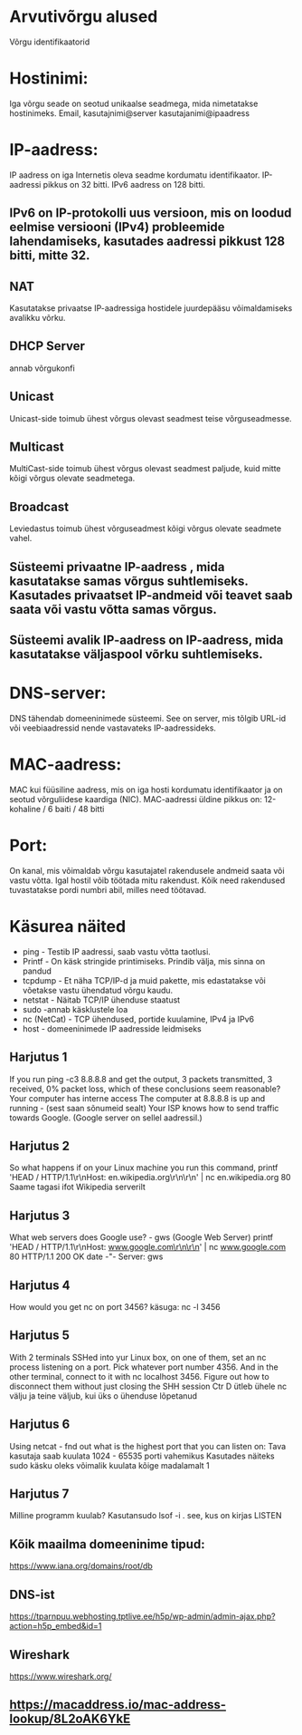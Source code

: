 # Arvutivõrgu alused
Võrgu identifikaatorid

# Hostinimi:
Iga võrgu seade on seotud unikaalse seadmega, mida nimetatakse hostinimeks.
Email, kasutajnimi@server 
kasutajanimi@ipaadress

# IP-aadress:
IP aadress on iga Internetis oleva seadme kordumatu identifikaator. IP-aadressi pikkus on 32 bitti. IPv6 aadress on 128 bitti.

## IPv6 on IP-protokolli uus versioon, mis on loodud eelmise versiooni (IPv4) probleemide lahendamiseks, kasutades aadressi pikkust 128 bitti, mitte 32.

## NAT
Kasutatakse privaatse IP-aadressiga hostidele juurdepääsu võimaldamiseks avalikku võrku.

## DHCP Server
annab võrgukonfi

## Unicast
Unicast-side toimub ühest võrgus olevast seadmest teise võrguseadmesse.

## Multicast
MultiCast-side toimub ühest võrgus olevast seadmest paljude, kuid mitte kõigi võrgus olevate seadmetega.

## Broadcast
Leviedastus toimub ühest võrguseadmest kõigi võrgus olevate seadmete vahel.

## Süsteemi privaatne IP-aadress , mida kasutatakse samas võrgus suhtlemiseks. Kasutades privaatset IP-andmeid või teavet saab saata või vastu võtta samas võrgus. 
## Süsteemi avalik IP-aadress on IP-aadress, mida kasutatakse väljaspool võrku suhtlemiseks.



# DNS-server:
DNS tähendab domeeninimede süsteemi. See on server, mis tõlgib URL-id või veebiaadressid nende vastavateks IP-aadressideks.

# MAC-aadress:
MAC kui füüsiline aadress, mis on iga hosti kordumatu identifikaator ja on seotud võrguliidese kaardiga (NIC). MAC-aadressi üldine pikkus on: 12-kohaline / 6 baiti / 48 bitti

# Port:
On kanal, mis võimaldab võrgu kasutajatel rakendusele andmeid saata või vastu võtta. Igal hostil võib töötada mitu rakendust. Kõik need rakendused tuvastatakse pordi numbri abil, milles need töötavad.

# Käsurea näited
- ping - Testib IP aadressi, saab vastu võtta taotlusi.
- Printf - On käsk stringide printimiseks. Prindib välja, mis sinna on pandud
- tcpdump  - Et näha TCP/IP-d ja muid pakette, mis edastatakse või võetakse vastu ühendatud võrgu kaudu.
- netstat	- Näitab TCP/IP ühenduse staatust
- sudo -annab käsklustele loa
- nc (NetCat) - TCP ühendused, portide kuulamine, IPv4 ja IPv6
- host - domeeninimede IP aadresside leidmiseks

## Harjutus 1
If you run ping -c3 8.8.8.8  and get the output, 3 packets transmitted, 3 received, 0% packet loss, which of these conclusions seem reasonable?
Your computer has interne access 
The computer at 8.8.8.8 is up and running - (sest saan sõnumeid sealt)
Your ISP knows how to send traffic towards Google.  (Google server on sellel aadressil.)

## Harjutus 2
So what happens if on your Linux machine you run this command, printf 'HEAD / HTTP/1.1\r\nHost: en.wikipedia.org\r\n\r\n' | nc en.wikipedia.org 80
Saame tagasi ifot Wikipedia serverilt

## Harjutus 3
What web servers does Google use? - gws (Google Web Server)
printf 'HEAD / HTTP/1.1\r\nHost: www.google.com\r\n\r\n' | nc www.google.com 80
HTTP/1.1 200 OK
date -"-
Server: gws

## Harjutus 4
How would you get nc on port 3456?
käsuga: nc -l 3456 

## Harjutus 5
With 2 terminals SSHed into yur Linux box, on one of them, set an nc process listening on a port. Pick whatever port number 4356.  And in the other terminal, connect to it with nc localhost 3456. Figure out how to disconnect them without just closing the SHH session
Ctr D ütleb ühele nc välju ja teine väljub, kui üks o ühenduse lõpetanud

## Harjutus 6 
Using netcat - fnd out what is the highest port that you can listen on:
Tava kasutaja saab kuulata 1024 - 65535 porti vahemikus
Kasutades näiteks sudo käsku oleks võimalik kuulata kõige madalamalt 1

## Harjutus 7
Milline programm kuulab?
Kasutansudo lsof -i . see, kus on kirjas LISTEN


## Kõik maailma domeeninime tipud:
https://www.iana.org/domains/root/db

## DNS-ist
https://tparnpuu.webhosting.tptlive.ee/h5p/wp-admin/admin-ajax.php?action=h5p_embed&id=1

## Wireshark
https://www.wireshark.org/

## https://macaddress.io/mac-address-lookup/8L2oAK6YkE
 

